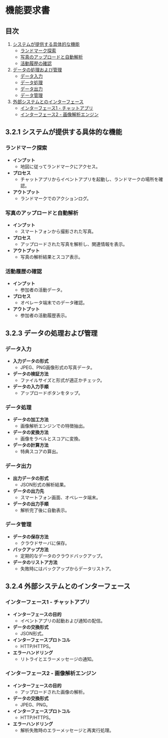 # 機能要求書

## 目次
1. [システムが提供する具体的な機能](#3-2-1-システムが提供する具体的な機能)
    - [ランドマーク探索](#ランドマーク探索)
    - [写真のアップロードと自動解析](#写真のアップロードと自動解析)
    - [活動履歴の確認](#活動履歴の確認)
2. [データの処理および管理](#3-2-3-データの処理および管理)
    - [データ入力](#データ入力)
    - [データ処理](#データ処理)
    - [データ出力](#データ出力)
    - [データ管理](#データ管理)
3. [外部システムとのインターフェース](#3-2-4-外部システムとのインターフェース)
    - [インターフェース1 - チャットアプリ](#インターフェース1-チャットアプリ)
    - [インターフェース2 - 画像解析エンジン](#インターフェース2-画像解析エンジン)

## 3.2.1 システムが提供する具体的な機能

### ランドマーク探索
- **インプット**
    - 地図に従ってランドマークにアクセス。
- **プロセス**
    - チャットアプリからイベントアプリを起動し、ランドマークの場所を確認。
- **アウトプット**
    - ランドマークでのアクションログ。

### 写真のアップロードと自動解析
- **インプット**
    - スマートフォンから撮影された写真。
- **プロセス**
    - アップロードされた写真を解析し、関連情報を表示。
- **アウトプット**
    - 写真の解析結果とスコア表示。

### 活動履歴の確認
- **インプット**
    - 参加者の活動データ。
- **プロセス**
    - オペレータ端末でのデータ確認。
- **アウトプット**
    - 参加者の活動履歴表示。

## 3.2.3 データの処理および管理

### データ入力
- **入力データの形式**
    - JPEG、PNG画像形式の写真データ。
- **データの検証方法**
    - ファイルサイズと形式が適正かチェック。
- **データの入力手順**
    - アップロードボタンをタップ。

### データ処理
- **データの加工方法**
    - 画像解析エンジンでの特徴抽出。
- **データの変換方法**
    - 画像をラベルとスコアに変換。
- **データの計算方法**
    - 特典スコアの算出。

### データ出力
- **出力データの形式**
    - JSON形式の解析結果。
- **データの出力先**
    - スマートフォン画面、オペレータ端末。
- **データの出力手順**
    - 解析完了後に自動表示。

### データ管理
- **データの保存方法**
    - クラウドサーバに保存。
- **バックアップ方法**
    - 定期的なデータのクラウドバックアップ。
- **データのリストア方法**
    - 失敗時にはバックアップからデータリストア。

## 3.2.4 外部システムとのインターフェース

### インターフェース1 - チャットアプリ
- **インターフェースの目的**
    - イベントアプリの起動および通知の配信。
- **データの交換形式**
    - JSON形式。
- **インターフェースプロトコル**
    - HTTP/HTTPS。
- **エラーハンドリング**
    - リトライとエラーメッセージの通知。

### インターフェース2 - 画像解析エンジン
- **インターフェースの目的**
    - アップロードされた画像の解析。
- **データの交換形式**
    - JPEG、PNG。
- **インターフェースプロトコル**
    - HTTP/HTTPS。
- **エラーハンドリング**
    - 解析失敗時のエラーメッセージと再実行処理。